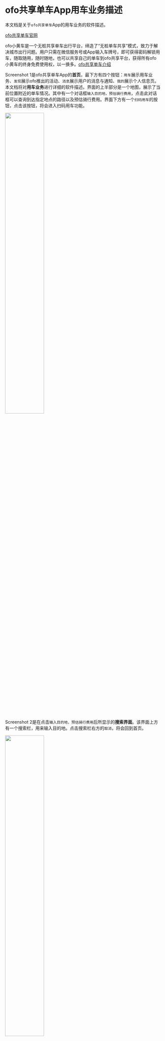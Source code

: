 # ofo共享单车App用车业务描述

本文档是关于`ofo共享单车`App的用车业务的软件描述。

[ofo共享单车官网](http://www.ofo.so/#/)

ofo小黄车是一个无桩共享单车出行平台，缔造了“无桩单车共享”模式，致力于解决城市出行问题。用户只需在微信服务号或App输入车牌号，即可获得密码解锁用车，随取随用，随时随地，也可以共享自己的单车到ofo共享平台，获得所有ofo小黄车的终身免费使用权，以一换多。[ofo共享单车介绍](https://zh.wikipedia.org/wiki/Ofo%E5%B0%8F%E9%BB%84%E8%BD%A6)

Screenshot 1是ofo共享单车App的**首页**，最下方有四个按钮：`用车`展示用车业务、`发现`展示ofo推出的活动、`消息`展示用户的消息与通知、`我的`展示个人信息页。本文档将对**用车业务**进行详细的软件描述。界面的上半部分是一个地图，展示了当前位置附近的单车情况。其中有一个对话框`输入目的地，预估骑行费用`，点击此对话框可以查询到达指定地点的路径以及预估骑行费用。界面下方有一个`扫码用车`的按钮，点击该按钮，将会进入扫码用车功能。

<img src="picture/screenshot-1.PNG" width="50%" height="50%">

Screenshot 2是在点击`输入目的地，预估骑行费用`后所显示的**搜索界面**。该界面上方有一个搜索栏，用来输入目的地。点击搜索栏右方的`取消`，将会回到首页。

<img src="picture/screenshot-2.PNG" width="50%" height="50%">

在Screenshot 2的搜索栏中输入目的地后，搜索栏下方将出现地点列表，为与搜索关键词相关的地点，如Screenshot 3所示。

<img src="picture/screenshot-3.PNG" width="50%" height="50%">

点击地点列表中的某个地点之后，将会回到**首页**，同时，地图上将显示从当前位置到选择的目的地的推荐路线以及预计的价格、距离和时间信息。点击地图上的目的地链接，会返回到搜索界面。如Screenshot 4所示。

<img src="picture/screenshot-4.PNG" width="50%" height="50%">

在点击首页的`扫码用车`按钮后，进入如Screenshot 5所示的**扫码界面**。**扫码界面**中间是一个二维码扫描框，对准车身的二维码，可以通过该二维码识别ofo单车。下面两个按钮：`手动输入车牌`和`手电筒`按钮。点击右上角的`X`符号后，将返回到首页。

<img src="picture/screenshot-5.PNG" width="50%" height="50%">

点击`手动输入车牌`按钮后，将进入Screenshot 6-1所示的**手动输入车牌界面**。用户在`文本框`中输入车牌号，`立即用车`按钮将会被激活，如Screenshot 6-2所示。点击`立即用车`按钮，App将会通过车牌号来识别ofo单车。同时，该界面下方有三个按钮`手电筒`、`声音`和`扫码解锁`。点击`声音`按钮，App会在播放声音与静音状态中切换。点击`扫码解锁`后将会返回**扫码界面**。

<img src="picture/screenshot-6-1.PNG" width="40%" height="40%">
<img src="picture/screenshot-6-2.PNG" width="40%" height="40%">

点击**扫码界面**和**手动输入车牌界面**中的`手电筒`按钮，将会在摄像头照明功能的开启和关闭状态间切换。

在点击**手动输入车牌界面**的`立即用车`按钮后，如果车牌号输入错误，将会弹出一个对话框，提示车牌号不存在。如Screenshot 7所示。

<img src="picture/screenshot-7.PNG" width="50%" height="50%">

若点击`立即用车`按钮后，车牌号输入正确，或者在**扫码界面**下成功识别二维码，将会进入**解锁码界面**
，如Screenshot 8所示。该界面上半部分显示有和首页相同的地图。下半部分显示有对应车牌号的解锁码，且下方有四个按钮，分别是`手电筒`，`语音`，`结束行程`和`报修`。`手电筒`按钮的功能和**扫码界面**以及**手动输入车牌界面**的`手电筒`按钮相同。`语音`按钮和**扫码界面**以及**手动输入车牌界面**的`声音`按钮功能相同。`结束行程`和`报修`按钮的功能将会在后续段落介绍。

<img src="picture/screenshot-8.PNG" width="50%" height="50%">

用户锁上车锁后，若App成功识别车辆已上锁，将会自动跳转到**支付界面**，如Screenshot 9所示。该界面上半部分显示有和首页相同的地图。下半部分显示本次骑行所需支付的费用。点击`费用明细`链接将会显示本次骑行的费用明细。最下方有一个`确认支付`按钮。

<img src="picture/screenshot-9.PNG" width="50%" height="50%">

点击`确认支付`按钮后，将会进入支付流程。默认为通过余额支付。若余额不足，则会提示充值。

成功支付后，将会进入**支付成功界面**，如Screenshot 10所示。该界面显示有本次骑行所支付的费用，以及一个本次骑行感受的反馈条。

<img src="picture/screenshot-10.PNG" width="50%" height="50%">

若在用户锁上车锁后，App没有成功识别车辆已上锁，用户可以点击**解锁码界面**的`结束行程`按钮，将会弹出如Screenshot 11所示的对话框。该对话框提示用户关闭车锁并打乱密码。有一个`确定结束行程`的按钮，点击该按钮后，将会跳转到**支付界面**。同时，有一个`继续骑行`的链接，点击该链接，将返回**解锁码界面**。

<img src="picture/screenshot-11.PNG" width="50%" height="50%">

点击**解锁码界面**的`报修`按钮，将会进入**报修界面**，如Screenshot 12-1所示。该界面提供有具体车辆损坏部位的选项，以及详细损坏信息描述的文本框，且支持插入照片。选择具体车辆损坏部位之后，`立即提交`按钮将被激活，如Screenshot 12-2所示。

<img src="picture/screenshot-12-1.PNG" width="40%" height="40%">
<img src="picture/screenshot-12-2.PNG" width="40%" height="40%">

点击`立即提交`按钮，系统将会提交报修信息。提交成功后，将会弹出一个对话框，提示报修成功，如Screenshot 13所示。点击`我知道了`按钮后，将会返回**解锁码界面**。

<img src="picture/screenshot-13.PNG" width="50%" height="50%">
